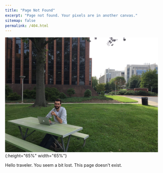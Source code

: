 ```yaml
---
title: "Page Not Found"
excerpt: "Page not found. Your pixels are in another canvas."
sitemap: false
permalink: /404.html
---
```

![](images/22137301_10214900969424677_3499512091812020800_o.jpg){:height="65%" width="65%"}

Hello traveler. You seem a bit lost. This page doesn't exist.
